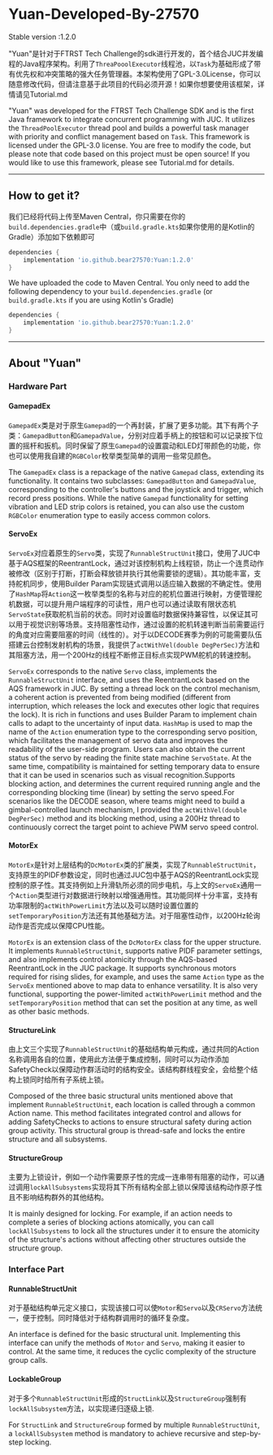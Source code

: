 # Yuan-Developed-By-27570

Stable version :1.2.0

"Yuan"是针对于FTRST Tech Challenge的sdk进行开发的，首个结合JUC并发编程的Java程序架构。利用了`ThreaPooolExecutor`线程池，以`Task`为基础形成了带有优先权和冲突策略的强大任务管理器。本架构使用了GPL-3.0License，你可以随意修改代码，但请注意基于此项目的代码必须开源！如果你想要使用该框架，详情请见Tutorial.md

"Yuan" was developed for the FTRST Tech Challenge SDK and is the first Java framework to integrate concurrent programming with JUC. It utilizes the `ThreadPoolExecutor` thread pool and builds a powerful task manager with priority and conflict management based on `Task`. This framework is licensed under the GPL-3.0 license. You are free to modify the code, but please note that code based on this project must be open source! If you would like to use this framework, please see Tutorial.md for details.

---

## How to get it?

我们已经将代码上传至Maven Central，你只需要在你的`build.dependencies.gradle`中（或`build.gradle.kts`如果你使用的是Kotlin的Gradle）添加如下依赖即可

```groovy
dependencies {
    implementation 'io.github.bear27570:Yuan:1.2.0'
}
```

We have uploaded the code to Maven Central. You only need to add the following dependency to your `build.dependencies.gradle` (or `build.gradle.kts` if you are using Kotlin's Gradle)

```groovy
dependencies {
    implementation 'io.github.bear27570:Yuan:1.2.0'
}
```

---

## About "Yuan"

### Hardware Part

#### GamepadEx

`GamepadEx`类是对于原生`Gamepad`的一个再封装，扩展了更多功能。其下有两个子类：`GamepadButton`和`GamepadValue`，分别对应着手柄上的按钮和可以记录按下位置的摇杆和扳机。同时保留了原生`Gamepad`的设置震动和LED灯带颜色的功能，你也可以使用我自建的`RGBColor`枚举类型简单的调用一些常见颜色。

The `GamepadEx` class is a repackage of the native `Gamepad` class, extending its functionality. It contains two subclasses: `GamepadButton` and `GamepadValue`, corresponding to the controller's buttons and the joystick and trigger, which record press positions. While the native `Gamepad` functionality for setting vibration and LED strip colors is retained, you can also use the custom `RGBColor` enumeration type to easily access common colors.

#### ServoEx

`ServoEx`对应着原生的`Servo`类，实现了`RunnableStructUnit`接口，使用了JUC中基于AQS框架的ReentrantLock，通过对该控制机构上线程锁，防止一个连贯动作被修改（区别于打断，打断会释放锁并执行其他需要锁的逻辑）。其功能丰富，支持舵机同步，使用Builder Param实现链式调用以适应输入数据的不确定性。使用了`HashMap`将`Action`这一枚举类型的名称与对应的舵机位置进行映射，方便管理舵机数据，可以提升用户端程序的可读性，用户也可以通过读取有限状态机`ServoState`获取舵机当前的状态。同时对设置临时数据保持兼容性，以保证其可以用于视觉识别等场景。支持阻塞性动作，通过设置的舵机转速判断当前需要运行的角度对应需要阻塞的时间（线性的）。对于以DECODE赛季为例的可能需要队伍搭建云台控制发射机构的场景，我提供了`actWithVel(double DegPerSec)`方法和其阻塞方法，用一个200Hz的线程不断修正目标点实现PWM舵机的转速控制。

`ServoEx` corresponds to the native `Servo` class, implements the `RunnableStructUnit` interface, and uses the ReentrantLock based on the AQS framework in JUC. By setting a thread lock on the control mechanism, a coherent action is prevented from being modified (different from interruption, which releases the lock and executes other logic that requires the lock). It is rich in functions and uses Builder Param to implement chain calls to adapt to the uncertainty of input data. `HashMap` is used to map the name of the `Action` enumeration type to the corresponding servo position, which facilitates the management of servo data and improves the readability of the user-side program. Users can also obtain the current status of the servo by reading the finite state machine `ServoState`. At the same time, compatibility is maintained for setting temporary data to ensure that it can be used in scenarios such as visual recognition.Supports blocking action, and determines the current required running angle and the corresponding blocking time (linear) by setting the servo speed.For scenarios like the DECODE season, where teams might need to build a gimbal-controlled launch mechanism, I provided the `actWithVel(double DegPerSec)` method and its blocking method, using a 200Hz thread to continuously correct the target point to achieve PWM servo speed control.

#### MotorEx

`MotorEx`是针对上层结构的`DcMotorEx`类的扩展类，实现了`RunnableStructUnit`，支持原生的PIDF参数设定，同时也通过JUC包中基于AQS的ReentrantLock实现控制的原子性。其支持例如上升滑轨所必须的同步电机，与上文的`ServoEx`通用一个`Action`类型进行对数据进行映射以增强通用性。其功能同样十分丰富，支持有功率限制的`actWithPowerLimit`方法以及可以随时设置位置的`setTemporaryPosition`方法还有其他基础方法。对于阻塞性动作，以200Hz轮询动作是否完成以保障CPU性能。

`MotorEx` is an extension class of the `DcMotorEx` class for the upper structure. It implements `RunnableStructUnit`, supports native PIDF parameter settings, and also implements control atomicity through the AQS-based ReentrantLock in the JUC package. It supports synchronous motors required for rising slides, for example, and uses the same `Action` type as the `ServoEx` mentioned above to map data to enhance versatility. It is also very functional, supporting the power-limited `actWithPowerLimit` method and the `setTemporaryPosition` method that can set the position at any time, as well as other basic methods.

#### StructureLink

由上文三个实现了`RunnableStructUnit`的基础结构单元构成，通过共同的Action名称调用各自的位置，使用此方法便于集成控制，同时可以为动作添加SafetyCheck以保障动作群活动时的结构安全。该结构群线程安全，会给整个结构上锁同时给所有子系统上锁。

Composed of the three basic structural units mentioned above that implement `RunnableStructUnit`, each location is called through a common Action name. This method facilitates integrated control and allows for adding SafetyChecks to actions to ensure structural safety during action group activity. This structural group is thread-safe and locks the entire structure and all subsystems.

#### StructureGroup

主要为上锁设计，例如一个动作需要原子性的完成一连串带有阻塞的动作，可以通过调用`lockAllSubsystems`实现将其下所有结构全部上锁以保障该结构动作原子性且不影响结构群外的其他结构。

It is mainly designed for locking. For example, if an action needs to complete a series of blocking actions atomically, you can call `lockAllSubsystems` to lock all the structures under it to ensure the atomicity of the structure's actions without affecting other structures outside the structure group.

### Interface Part

#### RunnableStructUnit

对于基础结构单元定义接口，实现该接口可以使`Motor`和`Servo`以及`CRServo`方法统一，便于控制。同时降低对于结构群调用时的循环复杂度。

An interface is defined for the basic structural unit. Implementing this interface can unify the methods of `Motor` and `Servo`, making it easier to control. At the same time, it reduces the cyclic complexity of the structure group calls.

#### LockableGroup

对于多个`RunnableStructUnit`形成的`StructLink`以及`StructureGroup`强制有`lockAllSubsystem`方法，以实现递归逐级上锁.

For `StructLink` and `StructureGroup` formed by multiple `RunnableStructUnit`, a `lockAllSubsystem` method is mandatory to achieve recursive and step-by-step locking.
